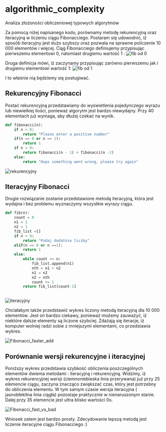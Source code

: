 # algorithmic_complexity
Analiza złożoności obliczeniowej typowych algorytmów

Za pomocą niżej napisanego kodu, porównamy metodę rekurencyjną oraz iteracyjną w liczeniu ciągu Fibonacciego. Postaram się udowodnić, iż sposób iteracyjny jest dużo szybszy oraz pozwala na sprawne policzenie 10 000 elementów i więcej. Ciąg Fibonacciego definiujemy przypisując pierwszemu elementowi 0, natomiast drugiemu wartość 1 :
![fib od 0](https://user-images.githubusercontent.com/117033508/200172950-14d3da03-477e-4636-9a18-ee71989ff7fb.jpg)

Druga definicja mówi, iż zaczynamy przypisując zarówno pierwszemu jak i drugiemu elementowi wartość 1: 
![fib od 1](https://user-images.githubusercontent.com/117033508/200173022-8a922da0-f325-4475-9eb8-c1c12f5b7366.jpg)

I to właśnie nią będziemy się posługiwać. 


## Rekurencyjny Fibonacci
Postać rekurencyjną przedstawiamy do wyświetlenia pojedynczego wyrazu lub niewielkiej ilości, ponieważ algorytm jest bardzo niewydajny. Przy 40 elementach już wymaga, aby dłużej czekać na wynik.

```py
def fibonacci(n):
    if n < 0:
        return "Please enter a positive number"
    if(n == 0 or n == 1):
        return 1
    if n > 0:
        return fibonacci(n - 1) + fibonacci(n -2)
    else:
        return "Oops something went wrong, please try again"
```
![rekurencyjny](https://user-images.githubusercontent.com/117033508/200169987-21ca0c89-9aa7-4ef8-adc5-1c589d05b7e2.png)


## Iteracyjny Fibonacci
Drugie rozwiązanie zostanie przedstawione metodą iteracyjną, która jest wydajna i bez problemu wyznaczymy wszystkie wyrazy ciągu.

```py
def fib(n):
    count = 0
    n1 = 1
    n2 = 1
    fib_list =[]
    if n < 0:
        return "Podaj dodatnie liczby"
    elif(n == 0 or n ==1):
        return 1
    else:
        while count <= n:
            fib_list.append(n1)
            nth = n1 + n2
            n1 = n2
            n2 = nth
            count += 1
        return fib_list[count-1]
        
 ```
![iteracyjny](https://user-images.githubusercontent.com/117033508/200169994-ec27e577-08d7-4e5f-be7b-6781853bad29.png)

Chciałabym także przedstawić wykres liczony metodą iteracyjną dla 10 000 elementów. Jest on bardzo ciekawy, ponieważ możemy zauważyć, iż niektóre dalsze elementy są liczone szybciej. Zdażają się iteracje, iż komputer wolniej radzi sobie z mniejszymi elementami, co przedstawia wykres. 

![Fibonacci_faster_add](https://user-images.githubusercontent.com/117033508/200173643-a026d8a0-91d9-462f-9d5f-eb6ec726e99a.png)

## Porównanie wersji rekurencyjne i iteracyjnej
Poniższy wykres przedstawia szybkość obliczenia poszczególnych elementów dwiema metodami : iteracyjną i rekurencyjną. Widzimy, iż wykres rekurencyjnej wersji (ciemnoniebieska linia przerywana) już przy 25 elemencie ciągu, zaczyna znacząco zwiększać czas, który jest potrzebny do obliczenia elementu. W tym samym czasie wersja iteracyjna ( jasnobłekitna linia ciągła) pozostaje praktycznie w nienaruszonym stanie. Dalej przy 35 elemencie jest ultra blisko wartości 0s. 


![Fibonacci_fast_vs_bad](https://user-images.githubusercontent.com/117033508/200170024-058c2f39-a9f9-4ddf-9619-0fb17b3e2608.png)


Wniosek zatem jest bardzo prosty. Zdecydowanie lepszą metodą jest liczenie iteracyjne ciągu Fibonacciego :)


